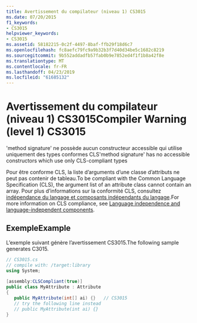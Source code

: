 ```yaml
---
title: Avertissement du compilateur (niveau 1) CS3015
ms.date: 07/20/2015
f1_keywords:
- CS3015
helpviewer_keywords:
- CS3015
ms.assetid: 58182215-0c2f-4497-8baf-ffb29f18d6c7
ms.openlocfilehash: fc8aefc79fc9a9b32b3f7d40d34be5c1682c8219
ms.sourcegitcommit: 9b552addadfb57fab0b9e7852ed4f1f1b8a42f8e
ms.translationtype: MT
ms.contentlocale: fr-FR
ms.lasthandoff: 04/23/2019
ms.locfileid: "61685132"
---
```

# <a name="compiler-warning-level-1-cs3015"></a><span data-ttu-id="5ed5b-102">Avertissement du compilateur (niveau 1) CS3015</span><span class="sxs-lookup"><span data-stu-id="5ed5b-102">Compiler Warning (level 1) CS3015</span></span>
<span data-ttu-id="5ed5b-103">'method signature' ne possède aucun constructeur accessible qui utilise uniquement des types conformes CLS</span><span class="sxs-lookup"><span data-stu-id="5ed5b-103">'method signature' has no accessible constructors which use only CLS-compliant types</span></span>  
  
 <span data-ttu-id="5ed5b-104">Pour être conforme CLS, la liste d’arguments d’une classe d’attributs ne peut pas contenir de tableau.</span><span class="sxs-lookup"><span data-stu-id="5ed5b-104">To be compliant with the Common Language Specification (CLS), the argument list of an attribute class cannot contain an array.</span></span> <span data-ttu-id="5ed5b-105">Pour plus d’informations sur la conformité CLS, consultez [indépendance du langage et composants indépendants du langage](../../standard/language-independence.md).</span><span class="sxs-lookup"><span data-stu-id="5ed5b-105">For more information on CLS compliance, see [Language independence and language-independent components](../../standard/language-independence.md).</span></span>
  
## <a name="example"></a><span data-ttu-id="5ed5b-106">Exemple</span><span class="sxs-lookup"><span data-stu-id="5ed5b-106">Example</span></span>  
 <span data-ttu-id="5ed5b-107">L’exemple suivant génère l’avertissement CS3015.</span><span class="sxs-lookup"><span data-stu-id="5ed5b-107">The following sample generates C3015.</span></span>  
  
```csharp  
// CS3015.cs  
// compile with: /target:library  
using System;  
  
[assembly:CLSCompliant(true)]  
public class MyAttribute : Attribute  
{  
   public MyAttribute(int[] ai) {}   // CS3015  
   // try the following line instead  
   // public MyAttribute(int ai) {}  
}  
```
